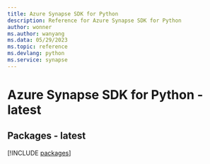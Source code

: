 ```yaml
---
title: Azure Synapse SDK for Python
description: Reference for Azure Synapse SDK for Python
author: wonner
ms.author: wanyang
ms.data: 05/29/2023
ms.topic: reference
ms.devlang: python
ms.service: synapse
---
```

# Azure Synapse SDK for Python - latest
## Packages - latest
[!INCLUDE [packages](synapse-index.md)]